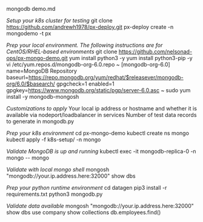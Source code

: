 mongodb demo.md

*Setup your k8s cluster for testing*
git clone https://github.com/andrewh1978/px-deploy.git
px-deploy create -n mongodemo -t px

*Prep your local environment. The following instructions are for CentOS/RHEL-based environments*
git clone https://github.com/nelsonad-ops/px-mongo-demo.git
yum install python3 -y
yum install python3-pip -y
vi /etc/yum.repos.d/mongodb-org-6.0.repo
~
[mongodb-org-6.0]
name=MongoDB Repository
baseurl=https://repo.mongodb.org/yum/redhat/$releasever/mongodb-org/6.0/$basearch/
gpgcheck=1
enabled=1
gpgkey=https://www.mongodb.org/static/pgp/server-6.0.asc
~
sudo yum install -y mongodb-mongosh

*Customizations to apply*
Your local ip address or hostname and whether it is available via nodeport/loadbalancer in services
Number of test data records to generate in mongodb.py

*Prep your k8s environment*
cd px-mongo-demo
kubectl create ns mongo
kubectl apply -f k8s-setup/ -n mongo

*Validate MongoDB is up and running*
kubectl exec -it mongodb-replica-0 -n mongo -- mongo

*Validate with local mongo shell*
mongosh "mongodb://your.ip.address.here:32000"
show dbs

*Prep your python runtime environment*
cd datagen
pip3 install -r requirements.txt
python3 mongodb.py

*Validate data available*
mongosh "mongodb://your.ip.address.here:32000"
show dbs
use company
show collections
db.employees.find()
